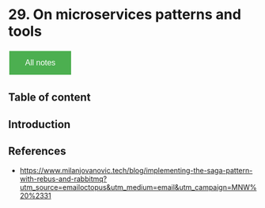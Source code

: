 # 29. On microservices patterns and tools

<style>
  .back-button {
    background-color: #4CAF50; /* Green */
    border: none;
    color: white;
    padding: 15px 32px;
    text-align: center;
    text-decoration: none;
    display: inline-block;
    font-size: 16px;
    margin: 4px 2px;
    cursor: pointer;
  }
</style>

<button class="back-button" onclick="window.location.href='https://matiaspakua.github.io/tech.notes.io'">All notes</button>

## Table of content

## Introduction 

## References

 - https://www.milanjovanovic.tech/blog/implementing-the-saga-pattern-with-rebus-and-rabbitmq?utm_source=emailoctopus&utm_medium=email&utm_campaign=MNW%20%2331
 
 